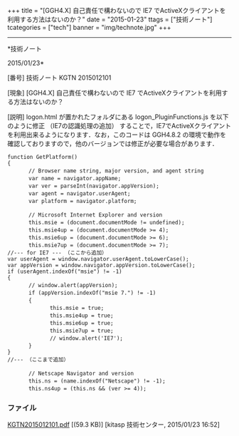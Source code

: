 ﻿+++
title = "[GGH4.X] 自己責任で構わないので IE7 でActiveXクライアントを利用する方法はないのか？"
date = "2015-01-23"
ttags = ["技術ノート"]
tcategories = ["tech"]
banner = "img/technote.jpg"
+++

-----------------------------------------------------------------------------------------------------------------------------

*技術ノート

2015/01/23*


[番号]
技術ノート KGTN 2015012101

[現象]
[GGH4.X] 自己責任で構わないので IE7
でActiveXクライアントを利用する方法はないのか？

[説明]
logon.html が置かれたフォルダにある logon_PluginFunctions.js
を以下のように修正 （IE7の認識処理の追加）
することで，IE7でActiveXクライアントを利用出来るようになります．なお，このコードは
GGH4.8.2
の環境で動作を確認しておりますので，他のバージョンでは修正が必要な場合があります．

    function GetPlatform()
    {
    　　　　// Browser name string, major version, and agent string
    　　　　var name = navigator.appName;
    　　　　var ver = parseInt(navigator.appVersion);
    　　　　var agent = navigator.userAgent;
    　　　　var platform = navigator.platform;

    　　　　// Microsoft Internet Explorer and version
    　　　　this.msie = (document.documentMode != undefined);
    　　　　this.msie4up = (document.documentMode >= 4);
    　　　　this.msie6up = (document.documentMode >= 6);
    　　　　this.msie7up = (document.documentMode >= 7);
    //--- for IE7 --- （ここから追加）
    var userAgent = window.navigator.userAgent.toLowerCase();
    var appVersion = window.navigator.appVersion.toLowerCase();
    if (userAgent.indexOf("msie") != -1)
    {
    　　　　// window.alert(appVersion);
    　　　　if (appVersion.indexOf("msie 7.") != -1)
    　　　　{
    　　　　　　　　this.msie = true;
    　　　　　　　　this.msie4up = true;
    　　　　　　　　this.msie6up = true;
    　　　　　　　　this.msie7up = true;
    　　　　　　　　// window.alert('IE7');
    　　　　}
    }
    //--- （ここまで追加）

    　　　　// Netscape Navigator and version
    　　　　this.ns = (name.indexOf("Netscape") != -1);
    　　　　this.ns4up = (this.ns && (ver >= 4));


### ファイル

 
 


[KGTN2015012101.pdf](http://techreport.kitasp.net/attachments/download/1835/KGTN2015012101.pdf)
 [(59.3 KB)] [kitasp 技術センター, 2015/01/23
16:52]


 


 

